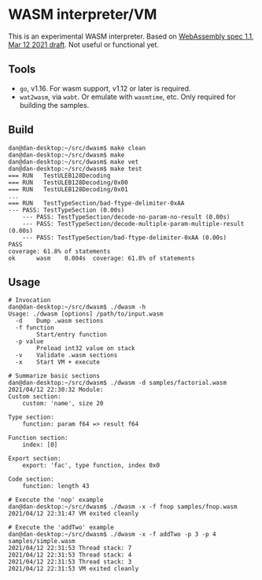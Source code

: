 # WASM interpreter/VM

This is an experimental WASM interpreter.  Based on
[WebAssembly spec 1.1, Mar 12 2021 draft](https://webassembly.github.io/spec/core/).  Not useful or functional yet.


## Tools
* `go`, v1.16.  For wasm support, v1.12 or later is required.
* `wat2wasm`, via `wabt`.  Or emulate with `wasmtime`, etc.  Only required for building the samples.


## Build
```
dan@dan-desktop:~/src/dwasm$ make clean
dan@dan-desktop:~/src/dwasm$ make
dan@dan-desktop:~/src/dwasm$ make vet
dan@dan-desktop:~/src/dwasm$ make test
=== RUN   TestULEB128Decoding
=== RUN   TestULEB128Decoding/0x00
=== RUN   TestULEB128Decoding/0x01
...
=== RUN   TestTypeSection/bad-ftype-delimiter-0xAA
--- PASS: TestTypeSection (0.00s)
    --- PASS: TestTypeSection/decode-no-param-no-result (0.00s)
    --- PASS: TestTypeSection/decode-multiple-param-multiple-result (0.00s)
    --- PASS: TestTypeSection/bad-ftype-delimiter-0xAA (0.00s)
PASS
coverage: 61.8% of statements
ok  	wasm	0.004s	coverage: 61.8% of statements
```

## Usage
```
# Invocation
dan@dan-desktop:~/src/dwasm$ ./dwasm -h
Usage: ./dwasm [options] /path/to/input.wasm
  -d	Dump .wasm sections
  -f function
    	Start/entry function
  -p value
    	Preload int32 value on stack
  -v	Validate .wasm sections
  -x	Start VM + execute

# Summarize basic sections
dan@dan-desktop:~/src/dwasm$ ./dwasm -d samples/factorial.wasm 
2021/04/12 22:30:32 Module:
Custom section:
    custom: 'name', size 20

Type section:
    function: param f64 => result f64 

Function section:
    index: [0]

Export section:
    export: 'fac', type function, index 0x0

Code section:
    function: length 43

# Execute the 'nop' example
dan@dan-desktop:~/src/dwasm$ ./dwasm -x -f fnop samples/fnop.wasm 
2021/04/12 22:31:47 VM exited cleanly

# Execute the 'addTwo' example
dan@dan-desktop:~/src/dwasm$ ./dwasm -x -f addTwo -p 3 -p 4 samples/simple.wasm
2021/04/12 22:31:53 Thread stack: 7
2021/04/12 22:31:53 Thread stack: 4
2021/04/12 22:31:53 Thread stack: 3
2021/04/12 22:31:53 VM exited cleanly

```
